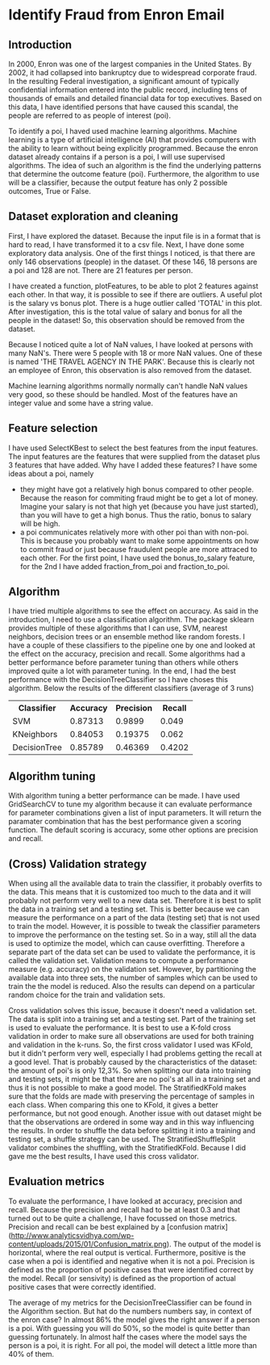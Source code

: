 # Identify Fraud from Enron Email

## Introduction

In 2000, Enron was one of the largest companies in the United States. By 2002, it had collapsed into bankruptcy due to widespread corporate fraud. 
In the resulting Federal investigation, a significant amount of typically confidential information entered into the public record, including tens of thousands of emails 
and detailed financial data for top executives. Based on this data, I have identified persons that have caused this scandal, the people are referred to as people 
of interest (poi).

To identify a poi, I haved used machine learning algorithms. Machine learning is a type of artificial intelligence (AI) 
that provides computers with the ability to learn without being explicitly programmed. Because the enron dataset already contains if a person is 
a poi, I will use supervised algorithms. The idea of such an algorithm is the find the underlying patterns that determine the outcome feature (poi). 
Furthermore, the algorithm to use will be a classifier, because the output feature has only 2 possible outcomes, True or False.

## Dataset exploration and cleaning

First, I have explored the dataset. Because the input file is in a format that is hard to read, I have transformed it to a csv file. 
Next, I have done some exploratory data analysis. One of the first things I noticed, is that there are only 146 observations (people) in the dataset.
Of these 146, 18 persons are a poi and 128 are not. There are 21 features per person.

I have created a function, plotFeatures, to be able to plot 2 features against each other. In that way, it is possible to see if there are outliers.
A useful plot is the salary vs bonus plot. There is a huge outlier called 'TOTAL' in this plot. After investigation, this is the total value of salary
and bonus for all the people in the dataset! So, this observation should be removed from the dataset.

Because I noticed quite a lot of NaN values, I have looked at persons with many NaN's. There were 5 people with 18 or more NaN values. 
One of these is named 'THE TRAVEL AGENCY IN THE PARK'. Because this is clearly not an employee of Enron, this observation is also removed from the dataset.

Machine learning algorithms normally normally can't handle NaN values very good, so these should be handled. Most of the features have an integer
value and some have a string value.

## Feature selection

I have used SelectKBest to select the best features from the input features. The input features are the features that were supplied from the dataset 
plus 3 features that have added. 
Why have I added these features?
I have some ideas about a poi, namely
- they might have got a relatively high bonus compared to other people. Because the reason for commiting fraud might be to get a lot of money. Imagine your
salary is not that high yet (because you have just started), than you will have to get a high bonus. Thus the ratio, bonus to salary will be high.
- a poi communicates relatively more with other poi than with non-poi. This is because you probably want to make some appointments on how to commit fraud
or just because fraudulent people are more attraced to each other.
For the first point, I have used the bonus_to_salary feature, for the 2nd I have added fraction_from_poi and fraction_to_poi.

## Algorithm

I have tried multiple algorithms to see the effect on accuracy. As said in the introduction, I need to use a classification algorithm. The package sklearn
provides multiple of these algorithms that I can use, SVM, nearest neighbors, decision trees or an ensemble method like random forests.
I have a couple of these classifiers to the pipeline one by one and looked at the effect on the accuracy, precision and recall. Some algorithms had a better performance
before parameter tuning than others while others improved quite a lot with parameter tuning.
In the end, I had the best performance with the DecisionTreeClassifier so I have choses this algorithm.
Below the results of the different classifiers (average of 3 runs)

<table>
  <tr>
    <th>Classifier</th>
    <th>Accuracy</th>
    <th>Precision</th>
    <th>Recall</th>
  </tr>
  <tr>
    <td>SVM</td>
    <td>0.87313</td>
    <td>0.9899</td>
    <td>0.049</td>
  </tr>
  <tr>
    <td>KNeighbors</td>
    <td>0.84053</td>
    <td>0.19375</td>
    <td>0.062</td>
  </tr>
  <tr>
    <td>DecisionTree</td>
    <td>0.85789</td>
    <td>0.46369</td>
    <td>0.4202</td>
  </tr>
</table>

## Algorithm tuning

With algorithm tuning a better performance can be made. 
I have used GridSearchCV to tune my algorithm because it can evaluate performance for parameter combinations given a list of input parameters.
It will return the paramater combination that has the best performance given a scoring function. The default scoring is accuracy, some other options
are precision and recall.

## (Cross) Validation strategy

When using all the available data to train the classifier, it probably overfits to the data. This means that it is customized too much
to the data and it will probably not perform very well to a new data set. Therefore it is best to split the data in a training set
and a testing set. This is better because we can measure the performance on a part of the data (testing set) that is not used to train the model.
However, it is possible to tweak the classifier parameters to improve the performance on the testing set. So in a way, still all the data is used
to optimize the model, which can cause overfitting. Therefore a separate part of the data set can be used to validate the performance, it is called
the validation set. Validation means to compute a performance measure (e.g. accuracy) on the validation set.
However, by partitioning the available data into three sets, the number of samples which can be used to train the the model is reduced.
Also the results can depend on a particular random choice for the train and validation sets. 

Cross validation solves this issue, because it doesn't need a validation set. The data is split into a training set and a testing set. Part of the training set is 
used to evaluate the performance. It is best to use a K-fold cross validation in order to make sure all observations are used for both training and validation in the k-runs. 
So, the first cross validator I used was KFold, but it didn't perform very well, especially I had problems getting the recall at a good level. 
That is probably caused by the characteristics of the dataset: the amount of poi's is only 12,3%. So when splitting our data into training and testing sets,
it might be that there are no poi's at all in a training set and thus it is not possible to make a good model. The StratifiedKFold makes sure
that the folds are made with preserving the percentage of samples in each class. When comparing this one to KFold, it gives a better performance, but not
good enough.
Another issue with out dataset might be that the observations are ordered in some way and in this way influencing the results. In order to shuffle the data
before splitting it into a training and testing set, a shuffle strategy can be used. The StratifiedShuffleSplit validator combines the shuffling, with
the StratifiedKFold. Because I did gave me the best results, I have used this cross validator.

## Evaluation metrics

To evaluate the performance, I have looked at accuracy, precision and recall. Because the precision and recall had to be at least 0.3 and that turned
out to be quite a challenge, I have focussed on those metrics.
Precision and recall can be best explained by a [confusion matrix] (http://www.analyticsvidhya.com/wp-content/uploads/2015/01/Confusion_matrix.png). The
output of the model is horizontal, where the real output is vertical. Furthermore, positive is the case when a poi is identified and negative when
it is not a poi. Precision is defined as the proportion of positive cases that were identified correct by the model.
Recall (or sensivity) is defined as the proportion of actual positive cases that were correctly identified.

The average of my metrics for the DecisionTreeClassifier can be found in the Algorithm section. But hat do the numbers numbers say, in context of the enron case? 
In almost 86% the model gives the right answer if a person is a poi. With guessing you will do 50%, so the model is quite better than guessing fortunately.
In almost half the cases where the model says the person is a poi, it is right. For all poi, the model will detect a little more than 40% of them.
